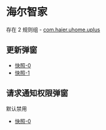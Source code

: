 # 海尔智家

存在 2 规则组 - [com.haier.uhome.uplus](/src/apps/com.haier.uhome.uplus.ts)

## 更新弹窗

- [快照-0](https://gkd-kit.songe.li/import/12726844)
- [快照-1](https://gkd-kit.songe.li/import/12726801)

## 请求通知权限弹窗

默认禁用

- [快照-0](https://gkd-kit.songe.li/import/12726829)
